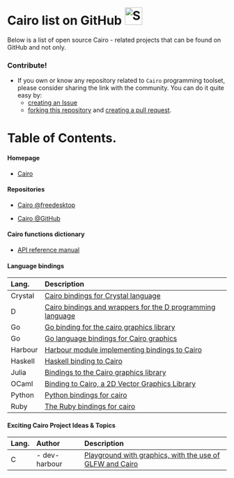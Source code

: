# Cairo list on GitHub <img src="http://i.imgur.com/Cj4rMrS.gif" height="40" alt="Swimming Octocat" title="Games on GitHub">

Below is a list of open source Cairo - related projects that can be found on GitHub and not only.

### Contribute!

- If you own or know any repository related to `Cairo` programming toolset, please consider sharing the link with the community.
You can do it quite easy by:
   - [creating an Issue](https://github.com/rjopek/cairo-list/issues)
   - [forking this repository](https://docs.github.com/en/github/getting-started-with-github/fork-a-repo) and [creating a pull request](https://docs.github.com/en/github/collaborating-with-issues-and-pull-requests/creating-a-pull-request-from-a-fork).

# Table of Contents.

#### Homepage

   - [Cairo](https://www.cairographics.org)

#### Repositories

   - [Cairo @freedesktop](https://gitlab.freedesktop.org/cairo/cairo)

   - [Cairo @GitHub](https://github.com/freedesktop/cairo)

#### Cairo functions dictionary

   - [API reference manual](https://www.cairographics.org/manual)

#### Language bindings
<!-- Alphabetically by programming language -->
| Lang.    | Description |
| :---     | :---        |
| Crystal  | [Cairo bindings for Crystal language](https://github.com/TamasSzekeres/cairo-cr) |
| D        | [Cairo bindings and wrappers for the D programming language](https://github.com/cairoD/cairoD) |
| Go       | [Go binding for the cairo graphics library](https://github.com/ungerik/go-cairo) |
| Go       | [Go language bindings for Cairo graphics](https://github.com/patrickxb/gocairo) |
| Harbour  | [Harbour module implementing bindings to Cairo](https://github.com/dev-harbour/hb-cairo) |
| Haskell  | [Haskell binding to Cairo](https://github.com/sseefried/hs-cairo) |
| Julia    | [Bindings to the Cairo graphics library](https://github.com/JuliaGraphics/Cairo.jl) |
| OCaml    | [Binding to Cairo, a 2D Vector Graphics Library](https://github.com/Chris00/ocaml-cairo) |
| Python   | [Python bindings for cairo](https://github.com/pygobject/pycairo) |
| Ruby     | [The Ruby bindings for cairo](https://github.com/rcairo/rcairo) |

#### Exciting Cairo Project Ideas & Topics
<!-- Alphabetically by programming language -->
| Lang. | Author | Description |
| :---  | :---   | :---        |
|   C   | - dev-harbour | [Playground with graphics, with the use of GLFW and Cairo](https://github.com/dev-harbour/bluesea) |
